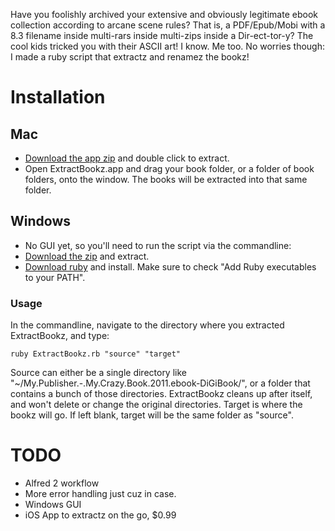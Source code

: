 Have you foolishly archived your extensive and obviously legitimate ebook collection according to arcane scene rules? That is, a PDF/Epub/Mobi with a 8.3 filename inside multi-rars inside multi-zips inside a Dir-ect-tor-y? The cool kids tricked you with their ASCII art! I know. Me too. No worries though: I made a ruby script that extractz and renamez the bookz!

# Installation
## Mac
* [Download the app zip](http://hub.darcs.net/JasonJAyalaP/ExtractBookz/raw/ExtractBookz.app.zip) and double click to extract.
* Open ExtractBookz.app and drag your book folder, or a folder of book folders, onto the window. The books will be extracted into that same folder.

## Windows
* No GUI yet, so you'll need to run the script via the commandline:
* [Download the zip](http://hub.darcs.net/JasonJAyalaP/ExtractBookz/raw/ExtractBookz.zip) and extract.
* [Download ruby](http://rubyforge.org/frs/download.php/76804/rubyinstaller-2.0.0-p0.exe) and install. Make sure to check "Add Ruby executables to your PATH".

### Usage
In the commandline, navigate to the directory where you extracted ExtractBookz, and type:

	ruby ExtractBookz.rb "source" "target"

Source can either be a single directory like "~/My.Publisher.-.My.Crazy.Book.2011.ebook-DiGiBook/", or a folder that contains a bunch of those directories. ExtractBookz cleans up after itself, and won't delete or change the original directories. Target is where the bookz will go. If left blank, target will be the same folder as "source".

# TODO
* Alfred 2 workflow
* More error handling just cuz in case.
* Windows GUI
* iOS App to extractz on the go, $0.99
